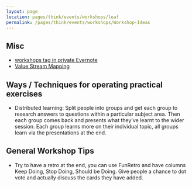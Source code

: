 ```yaml
---
layout: page
location: pages/think/events/workshops/leaf
permalink: /pages/think/events/workshops/Workshop-Ideas
---
```



## Misc

- [workshops tag in private Evernote](https://www.evernote.com/client/web?login=true#?an=true&n=7247fd4c-5a5c-4678-a41b-aa72740b1df4&query=tag%1Fworkshops%1FtagGuid%3Af516d459-b182-4e38-85c0-15ad61fe373f%1Eview%3AVIEW%2FALL_NOTES&)
- [Value Stream Mapping](https://kanbanize.com/lean-management/value-waste/value-stream-mapping/)

## Ways / Techniques for operating practical exercises

- Distributed learning: Split people into groups and get each group to research answers to questions within a particular subject area. Then each group comes back and presents what they've learnt to the wider session. Each group learns more on their individual topic, all groups learn via the presentations at the end. 

## General Workshop Tips

- Try to have a retro at the end, you can use FunRetro and have columns Keep Doing, Stop Doing, Should be Doing. Give people a chance to dot vote and actually discuss the cards they have added.